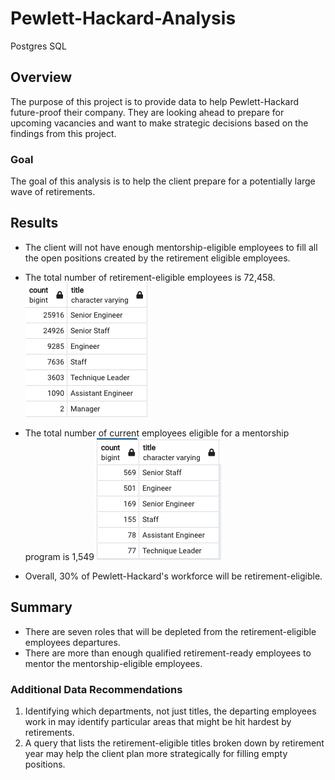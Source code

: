 # Pewlett-Hackard-Analysis
Postgres SQL

## Overview
The purpose of this project is to provide data to help Pewlett-Hackard future-proof their company. They are looking ahead to prepare for upcoming vacancies and want to make strategic decisions based on the findings from this project. 
### Goal
The goal of this analysis is to help the client prepare for a potentially large wave of retirements.

## Results
- The client will not have enough mentorship-eligible employees to fill all the open positions created by the retirement eligible employees.
- The total number of retirement-eligible employees is 72,458.
![Retirement Eligible by Title](https://github.com/jkannis/Pewlett-Hackard-Analysis/blob/main/Analysis/Unique_Titles.png)

- The total number of current employees eligible for a mentorship program is 1,549
![Mentorship Eligibility by Title](https://github.com/jkannis/Pewlett-Hackard-Analysis/blob/main/Analysis/Mentorship_Eligibility.png)

- Overall, 30% of Pewlett-Hackard's workforce will be retirement-eligible.

## Summary
- There are seven roles that will be depleted from the retirement-eligible employees departures.
- There are more than enough qualified retirement-ready employees to mentor the mentorship-eligible employees.
### Additional Data Recommendations
1. Identifying which departments, not just titles, the departing employees work in may identify particular areas that might be hit hardest by retirements.
2. A query that lists the retirement-eligible titles broken down by retirement year may help the client plan more strategically for filling empty positions.